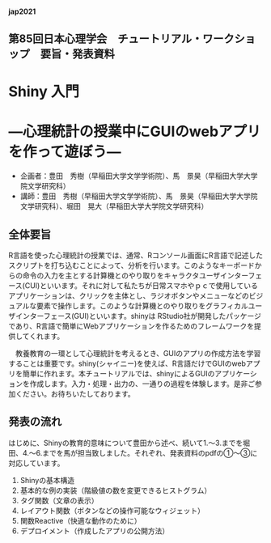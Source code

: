 #### jap2021
## 第85回日本心理学会　チュートリアル・ワークショップ　要旨・発表資料

# Shiny 入門

# ―心理統計の授業中にGUIのwebアプリを作って遊ぼう―

* 企画者：豊田　秀樹（早稲田大学文学学術院）、馬　景昊（早稲田大学大学院文学研究科）
* 講師：豊田　秀樹（早稲田大学文学学術院）、馬　景昊（早稲田大学大学院文学研究科）、堀田　晃大（早稲田大学大学院文学研究科）

## 全体要旨
 R言語を使った心理統計の授業では、通常、Rコンソール画面にR言語で記述したスクリプトを打ち込むことによって、分析を行います。このようなキーボードからの命令の入力を主とする計算機とのやり取りをキャラクタユーザインターフェース(CUI)といいます。それに対して私たちが日常スマホやｐｃで使用しているアプリケーションは、クリックを主体とし、ラジオボタンやメニューなどのビジュアルな要素で操作します。このような計算機とのやり取りをグラフィカルユーザインターフェース(GUI)といいます。shinyは RStudio社が開発したパッケージであり、R言語で簡単にWebアプリケーションを作るためのフレームワークを提供してくれます。

　教養教育の一環として心理統計を考えるとき、GUIのアプリの作成方法を学習することは重要です。shiny(シャイニー)を使えば、R言語だけでGUIのwebアプリを簡単に作れます。本チュートリアルでは、shinyによるGUIのアプリケーションを作成します。入力・処理・出力の、一通りの過程を体験します。是非ご参加ください。お待ちいたしております。

## 発表の流れ
はじめに、Shinyの教育的意味について豊田から述べ、続いて1.～3.までを堀田、4.～6.までを馬が担当致しました。それぞれ、発表資料のpdfの①～③に対応しています。

1. Shinyの基本構造
2. 基本的な例の実装（階級値の数を変更できるヒストグラム）
3. タグ関数（文章の表示）
4. レイアウト関数（ボタンなどの操作可能なウィジェット）
5. 関数Reactive（快適な動作のために）
6. デプロイメント（作成したアプリの公開方法）
